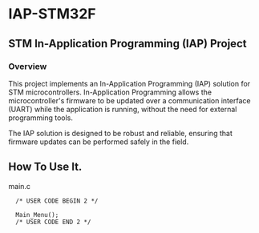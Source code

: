 # IAP-STM32F
## STM In-Application Programming (IAP) Project

### Overview

This project implements an In-Application Programming (IAP) solution for STM microcontrollers. In-Application Programming allows the microcontroller's firmware to be updated over a communication interface (UART) while the application is running, without the need for external programming tools.

The IAP solution is designed to be robust and reliable, ensuring that firmware updates can be performed safely in the field.

## How To Use It.

main.c

```
  /* USER CODE BEGIN 2 */

  Main_Menu();
  /* USER CODE END 2 */

```
